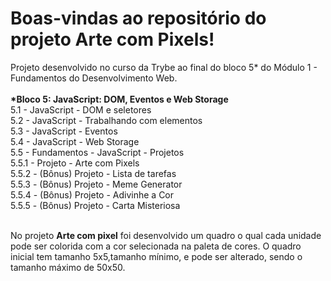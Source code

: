 # Boas-vindas ao repositório do projeto Arte com Pixels!

Projeto desenvolvido no curso da Trybe ao final do bloco 5* do Módulo 1 - Fundamentos do Desenvolvimento Web.<br><br>
<strong>*Bloco 5: JavaScript: DOM, Eventos e Web Storage</strong><br>
 5.1 - JavaScript - DOM e seletores<br>
 5.2 - JavaScript - Trabalhando com elementos<br>
 5.3 - JavaScript - Eventos<br>
 5.4 - JavaScript - Web Storage<br>
 5.5 - Fundamentos - JavaScript - Projetos<br>
 5.5.1 - Projeto - Arte com Pixels<br>
 5.5.2 - (Bônus) Projeto - Lista de tarefas<br>
 5.5.3 - (Bônus) Projeto - Meme Generator<br>
 5.5.4 - (Bônus) Projeto - Adivinhe a Cor<br>
 5.5.5 - (Bônus) Projeto - Carta Misteriosa<br><br>

No projeto <strong>Arte com pixel</strong> foi desenvolvido um quadro o qual cada unidade pode ser colorida com a cor selecionada na paleta de cores. O quadro inicial tem tamanho 5x5,tamanho mínimo, e pode ser alterado, sendo o tamanho máximo de 50x50.

